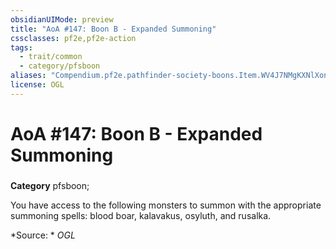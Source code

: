 ```yaml
---
obsidianUIMode: preview
title: "AoA #147: Boon B - Expanded Summoning"
cssclasses: pf2e,pf2e-action
tags:
  - trait/common
  - category/pfsboon
aliases: "Compendium.pf2e.pathfinder-society-boons.Item.WV4J7NMgKXNlXonW"
license: OGL
---
```

# AoA #147: Boon B - Expanded Summoning

### 

**Category** pfsboon; 




You have access to the following monsters to summon with the appropriate summoning spells: blood boar, kalavakus, osyluth, and rusalka.

*Source: *
*OGL*